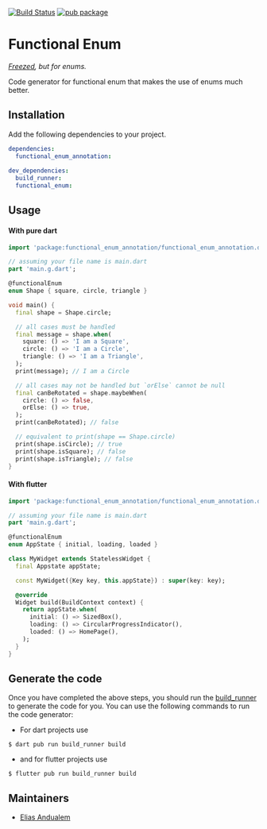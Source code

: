 [![Build Status](https://travis-ci.org/Elias8/functional_enum.svg?branch=master)](https://travis-ci.org/Elias8/functional_enum)
[![pub package](https://img.shields.io/pub/v/functional_enum.svg)](https://pub.dartlang.org/packages/functional_enum)

# Functional Enum
_[Freezed](https://pub.dev/packages/freezed), but for enums._

Code generator for functional enum that makes the use of enums much better.

## Installation

Add the following dependencies to your project.

```yaml
dependencies:
  functional_enum_annotation: 
    
dev_dependencies:
  build_runner:
  functional_enum: 
```

## Usage

#### With pure dart

```dart
import 'package:functional_enum_annotation/functional_enum_annotation.dart';

// assuming your file name is main.dart
part 'main.g.dart';

@functionalEnum
enum Shape { square, circle, triangle }

void main() {
  final shape = Shape.circle;

  // all cases must be handled
  final message = shape.when(
    square: () => 'I am a Square',
    circle: () => 'I am a Circle',
    triangle: () => 'I am a Triangle',
  );
  print(message); // I am a Circle

  // all cases may not be handled but `orElse` cannot be null
  final canBeRotated = shape.maybeWhen(
    circle: () => false,
    orElse: () => true,
  );
  print(canBeRotated); // false

  // equivalent to print(shape == Shape.circle)
  print(shape.isCircle); // true
  print(shape.isSquare); // false
  print(shape.isTriangle); // false
}
```

#### With flutter

```dart
import 'package:functional_enum_annotation/functional_enum_annotation.dart';

// assuming your file name is main.dart
part 'main.g.dart';

@functionalEnum
enum AppState { initial, loading, loaded }

class MyWidget extends StatelessWidget {
  final Appstate appState;

  const MyWidget({Key key, this.appState}) : super(key: key);

  @override
  Widget build(BuildContext context) {
    return appState.when(
      initial: () => SizedBox(),
      loading: () => CircularProgressIndicator(),
      loaded: () => HomePage(),
    );
  }
}
```

## Generate the code

Once you have completed the above steps, you should run the [build_runner](https://pub.dev/packages/build_runner) to generate the code for you.
You can use the following commands to run the code generator:

- For dart projects use
```shell
$ dart pub run build_runner build
```
- and for flutter projects use
```shell
$ flutter pub run build_runner build
```

## Maintainers
- [Elias Andualem](https://github.com/elias8)
